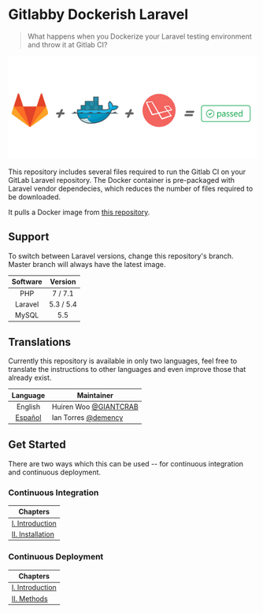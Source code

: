 # Gitlabby Dockerish Laravel

> What happens when you Dockerize your Laravel testing environment and throw it at Gitlab CI?

<p align="center">
	<img src="images/banner.jpg">
</p>

This repository includes several files required to run the Gitlab CI on your GitLab Laravel repository. The Docker container is pre-packaged with Laravel vendor dependecies, which reduces the number of files required to be downloaded. 

It pulls a Docker image from [this repository](https://github.com/GIANTCRAB/php-laravel-env).

## Support

To switch between Laravel versions, change this repository's branch. Master branch will always have the latest image. 

| Software | Version |
| :---: | :---: |
| PHP | 7 / 7.1 |
| Laravel | 5.3 / 5.4 |
| MySQL | 5.5 |


## Translations

Currently this repository is available in only two languages, feel free to translate the instructions to other languages and even improve those that already exist.

| Language | Maintainer |
| :---: | --- |
| English | Huiren Woo [@GIANTCRAB](https://github.com/GIANTCRAB) |
| [Español](README_ES.md) | Ian Torres [@demency](https://github.com/demency) |

## Get Started

There are two ways which this can be used -- for continuous integration and continuous deployment. 

### Continuous Integration

|Chapters|
| --- | 
| [I. Introduction](/en/continuous-integration/introduction.md) | ... |
| [II. Installation](/en/continuous-integration/installation.md) | ... |

### Continuous Deployment

| Chapters |
| --- |
| [I. Introduction](/en/continuous-deployment/introduction.md) | 
| [II. Methods](/en/continuous-deployment/methods.md) |
